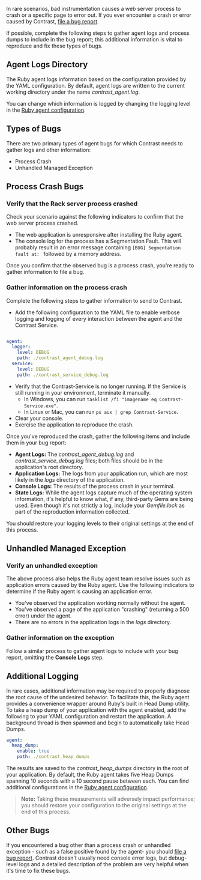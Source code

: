 <!--
title: "Get Ruby Agent Logs"
description: "Instructions on obtaining and using the Ruby agent logs"
tags: "troubleshooting configuration logging agent Ruby"
-->

In rare scenarios, bad instrumentation causes a web server process to crash or a specific page to error out. If you ever encounter a crash or error caused by Contrast, [file a bug report](mailto:bugs@contrastsecurity.com).

If possible, complete the following steps to gather agent logs and process dumps to include in the bug report; this additional information is vital to reproduce and fix these types of bugs.

## Agent Logs Directory

The Ruby agent logs information based on the configuration provided by the YAML configuration. By default, agent logs
are written to the current working directory under the name *contrast_agent.log*.

You can change which information is logged by changing the logging level in the [Ruby agent configuration](installation-rubyconfig.html).

## Types of Bugs

There are two primary types of agent bugs for which Contrast needs to gather logs and other information:   

* Process Crash
* Unhandled Managed Exception

## Process Crash Bugs

### Verify that the Rack server process crashed

Check your scenario against the following indicators to confirm that the web server process crashed.

* The web application is unresponsive after installing the Ruby agent.
* The console log for the process has a Segmentation Fault. This will probably result in an error message containing
`[BUG] Segmentation fault at: ` followed by a memory address.

Once you confirm that the observed bug is a process crash, you're ready to gather information to file a bug.

### Gather information on the process crash

Complete the following steps to gather information to send to Contrast.

* Add the following configuration to the YAML file to enable verbose logging and logging of every interaction between
  the agent and the Contrast Service.

```yaml

agent:
  logger:
    level: DEBUG
    path: ./contrast_agent_debug.log
  service:
    level: DEBUG
    path: ./contrast_service_debug.log

```

* Verify that the Contrast-Service is no longer running. If the Service is still running in your environment, terminate
  it manually.
  * In Windows, you can run `tasklist /fi "imagename eq Contrast-Service.exe"`.
  * In Linux or Mac, you can run `ps aux | grep Contrast-Service`.
* Clear your console.
* Exercise the application to reproduce the crash.

Once you've reproduced the crash, gather the following items and include them in your bug report:

* **Agent Logs:** The *contrast_agent_debug.log* and *contrast_service_debug.log* files; both files should be in the
  application's root directory.
* **Application Logs:** The logs from your application run, which are most likely in the *logs* directory of the application.
* **Console Logs:** The results of the process crash in your terminal.
* **State Logs:** While the agent logs capture much of the operating system information, it's helpful to know what,
  if any, third-party Gems are being used. Even though it's not strictly a log, include your *Gemfile.lock* as part of the reproduction information collected.

You should restore your logging levels to their original settings at the end of this process.

## Unhandled Managed Exception

### Verify an unhandled exception

The above process also helps the Ruby agent team resolve issues such as application errors caused by the Ruby agent.
Use the following indicators to determine if the Ruby agent is causing an application error.

* You've observed the application working normally without the agent.
* You've observed a page of the application "crashing" (returning a 500 error) under the agent.
* There are no errors in the application logs in the *logs* directory.

### Gather information on the exception

Follow a similar process to gather agent logs to include with your bug report, omitting the **Console Logs** step.

## Additional Logging

In rare cases, additional information may be required to properly diagnose the root cause of the undesired behavior. To
facilitate this, the Ruby agent provides a convenience wrapper around Ruby's built in Head Dump utility. To take a
heap dump of your application with the agent enabled, add the following to your YAML configuration and restart the
application. A background thread is then spawned and begin to automatically take Head Dumps.

```yaml
agent:
  heap_dump:
    enable: true
    path: ./contrast_heap_dumps
```

The results are saved to the *contrast_heap_dumps* directory in the root of your application. By default, the Ruby
agent takes five Heap Dumps spanning 10 seconds with a 10 second pause between each. You can find additional configurations in the [Ruby agent configuration](installation-rubyconfig.html). 

> **Note:** Taking these measurements will adversely impact performance; you should restore your configuration to the original settings at the end of this process.

## Other Bugs

If you encountered a bug other than a process crash or unhandled exception - such as a false positive found by the agent- you should [file a bug report](mailto:bugs@contrastsecurity.com). Contrast doesn't usually need console error logs, but debug-level logs and a detailed description of the problem are very helpful when it's time to fix these bugs. 

